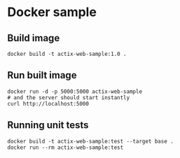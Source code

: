 # Docker sample

## Build image

```shell
docker build -t actix-web-sample:1.0 .
```

## Run built image

```shell
docker run -d -p 5000:5000 actix-web-sample
# and the server should start instantly
curl http://localhost:5000
```

## Running unit tests

```shell
docker build -t actix-web-sample:test --target base .
docker run --rm actix-web-sample:test
```
